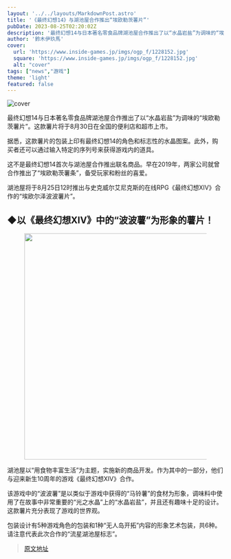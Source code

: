 ```yaml
---
layout: '../../layouts/MarkdownPost.astro'
title: '《最终幻想14》与湖池屋合作推出“埃欧勒茨薯片”'
pubDate: 2023-08-25T02:20:02Z
description: '最终幻想14与日本著名零食品牌湖池屋合作推出了以“水晶岩盐”为调味的“埃欧勒茨薯片”。'
author: '鈴木伊玖馬'
cover:
  url: 'https://www.inside-games.jp/imgs/ogp_f/1228152.jpg'
  square: 'https://www.inside-games.jp/imgs/ogp_f/1228152.jpg'
  alt: "cover"
tags: ["news","游戏"]
theme: 'light'
featured: false
---
```


![cover](https://www.inside-games.jp/imgs/ogp_f/1228152.jpg)

最终幻想14与日本著名零食品牌湖池屋合作推出了以“水晶岩盐”为调味的“埃欧勒茨薯片”。这款薯片将于8月30日在全国的便利店和超市上市。

据悉，这款薯片的包装上印有最终幻想14的角色和标志性的水晶图案。此外，购买者还可以通过输入特定的序列号来获得游戏内的道具。

这不是最终幻想14首次与湖池屋合作推出联名商品。早在2019年，两家公司就曾合作推出了“埃欧勒茨薯条”，备受玩家和粉丝的喜爱。

<figure class="ctms-editor-twitter"><blockquote class="twitter-tweet" data-conversation=""><a href="https://twitter.com/koikeya_cp/status/1694575263936381288"></a></blockquote><script async="" charset="utf-8" src="https://platform.twitter.com/widgets.js"></script></figure>
<p>湖池屋将于8月25日12时推出与史克威尔艾尼克斯的在线RPG《最终幻想XIV》合作的“埃欧尔泽波波薯片”。</p>
<h2>◆以《最终幻想XIV》中的“波波薯”为形象的薯片！</h2>
<figure class="ctms-editor-image"><img src="https://www.inside-games.jp/imgs/zoom/1228118.png" class="inline-article-image" width="640" height="525"></figure>
<p>湖池屋以“用食物丰富生活”为主题，实施新的商品开发。作为其中的一部分，他们与迎来新生10周年的游戏《最终幻想XIV》合作。</p>
<p>该游戏中的“波波薯”是以类似于游戏中获得的“马铃薯”的食材为形象，调味料中使用了在故事中非常重要的“光之水晶”上的“水晶岩盐”，并且还有趣味十足的设计。这款薯片充分表现了游戏的世界观。</p>
<p>包装设计有5种游戏角色的包装和1种“无人岛开拓”内容的形象艺术包装，共6种。请注意代表此次合作的“流星湖池屋标志”。</p>

>[原文地址](https://www.inside-games.jp/article/2023/08/25/148082.html)  